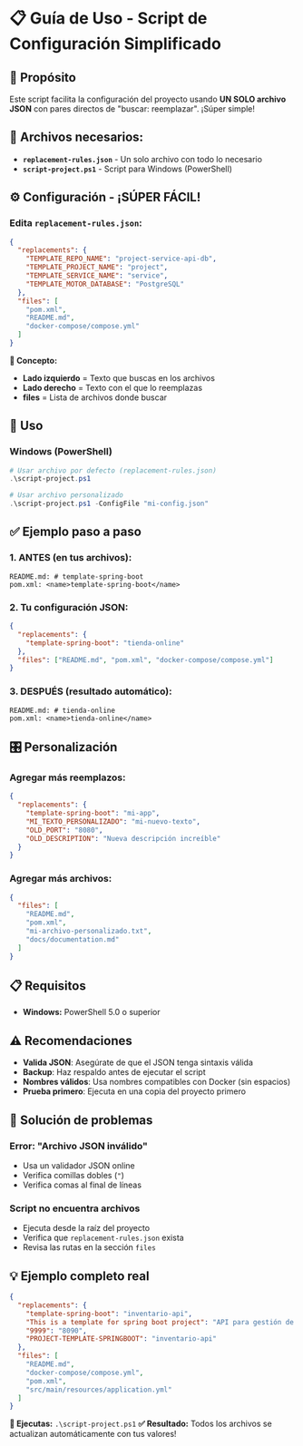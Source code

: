 # 📋 Guía de Uso - Script de Configuración Simplificado

## 🎯 Propósito

Este script facilita la configuración del proyecto usando **UN SOLO archivo JSON** con pares directos de "buscar: reemplazar". ¡Súper simple!

## 📂 Archivos necesarios:

- **`replacement-rules.json`** - Un solo archivo con todo lo necesario
- **`script-project.ps1`** - Script para Windows (PowerShell)

## ⚙️ Configuración - ¡SÚPER FÁCIL!

### Edita `replacement-rules.json`:
```json
{
  "replacements": {
    "TEMPLATE_REPO_NAME": "project-service-api-db",
    "TEMPLATE_PROJECT_NAME": "project",
    "TEMPLATE_SERVICE_NAME": "service",
    "TEMPLATE_MOTOR_DATABASE": "PostgreSQL"
  },
  "files": [
    "pom.xml",
    "README.md",
    "docker-compose/compose.yml"
  ]
}
```

**🎯 Concepto:** 
- **Lado izquierdo** = Texto que buscas en los archivos
- **Lado derecho** = Texto con el que lo reemplazas
- **files** = Lista de archivos donde buscar

## 🚀 Uso

### Windows (PowerShell)
```powershell
# Usar archivo por defecto (replacement-rules.json)
.\script-project.ps1

# Usar archivo personalizado
.\script-project.ps1 -ConfigFile "mi-config.json"
```

## ✅ Ejemplo paso a paso

### 1. **ANTES** (en tus archivos):
```
README.md: # template-spring-boot
pom.xml: <name>template-spring-boot</name>
```

### 2. **Tu configuración JSON:**
```json
{
  "replacements": {
    "template-spring-boot": "tienda-online"
  },
  "files": ["README.md", "pom.xml", "docker-compose/compose.yml"]
}
```

### 3. **DESPUÉS** (resultado automático):
```
README.md: # tienda-online
pom.xml: <name>tienda-online</name>
```

## 🎛️ Personalización

### Agregar más reemplazos:
```json
{
  "replacements": {
    "template-spring-boot": "mi-app",
    "MI_TEXTO_PERSONALIZADO": "mi-nuevo-texto",
    "OLD_PORT": "8080",
    "OLD_DESCRIPTION": "Nueva descripción increíble"
  }
}
```

### Agregar más archivos:
```json
{
  "files": [
    "README.md",
    "pom.xml",
    "mi-archivo-personalizado.txt",
    "docs/documentation.md"
  ]
}
```

## 📋 Requisitos

- **Windows:** PowerShell 5.0 o superior

## ⚠️ Recomendaciones

- **Valida JSON**: Asegúrate de que el JSON tenga sintaxis válida
- **Backup**: Haz respaldo antes de ejecutar el script
- **Nombres válidos**: Usa nombres compatibles con Docker (sin espacios)
- **Prueba primero**: Ejecuta en una copia del proyecto primero

## 🐛 Solución de problemas

### Error: "Archivo JSON inválido"
- Usa un validador JSON online
- Verifica comillas dobles (`"`)
- Verifica comas al final de líneas

### Script no encuentra archivos
- Ejecuta desde la raíz del proyecto
- Verifica que `replacement-rules.json` exista
- Revisa las rutas en la sección `files`

## 💡 Ejemplo completo real

```json
{
  "replacements": {
    "template-spring-boot": "inventario-api",
    "This is a template for spring boot project": "API para gestión de inventario empresarial",
    "9999": "8090",
    "PROJECT-TEMPLATE-SPRINGBOOT": "inventario-api"
  },
  "files": [
    "README.md",
    "docker-compose/compose.yml",
    "pom.xml",
    "src/main/resources/application.yml"
  ]
}
```

**🚀 Ejecutas:** `.\script-project.ps1`
**✅ Resultado:** Todos los archivos se actualizan automáticamente con tus valores!